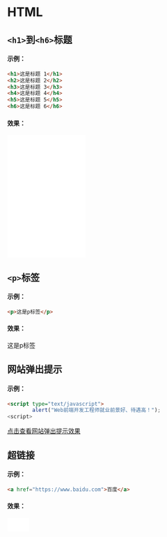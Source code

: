 # HTML
##  ```<h1>```到```<h6>```标题
#### 示例：
```html
<h1>这是标题 1</h1>
<h2>这是标题 2</h2>
<h3>这是标题 3</h3>
<h4>这是标题 4</h4>
<h5>这是标题 5</h5>
<h6>这是标题 6</h6>
```
#### 效果：
<iframe src="h1-h6.html" frameBorder="0" width="180" scrolling="no" height="280"></iframe>

##  ```<p>```标签
#### 示例：
```html
<p>这是p标签</p>
```
#### 效果：
<p>这是p标签</p>

## 网站弹出提示
#### 示例：
```html
<script type="text/javascript">	  
		alert("Web前端开发工程师就业前景好、待遇高！"); 
<script>
```
<a href="tishi.html" target="view_window">点击查看网站弹出提示效果</a>

## 超链接
#### 示例：
```html
<a href="https://www.baidu.com">百度</a>
```
#### 效果：
<iframe src="a.html" frameBorder="0" width="50" scrolling="no" height="30"></iframe>